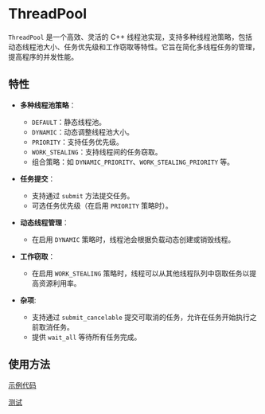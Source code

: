 # ThreadPool

`ThreadPool` 是一个高效、灵活的 C++ 线程池实现，支持多种线程池策略，包括动态线程池大小、任务优先级和工作窃取等特性。它旨在简化多线程任务的管理，提高程序的并发性能。

## 特性

- **多种线程池策略**：
  - `DEFAULT`：静态线程池。
  - `DYNAMIC`：动态调整线程池大小。
  - `PRIORITY`：支持任务优先级。
  - `WORK_STEALING`：支持线程间的任务窃取。
  - 组合策略：如 `DYNAMIC_PRIORITY`、`WORK_STEALING_PRIORITY` 等。

- **任务提交**：
  - 支持通过 `submit` 方法提交任务。
  - 可选任务优先级（在启用 `PRIORITY` 策略时）。

- **动态线程管理**：
  - 在启用 `DYNAMIC` 策略时，线程池会根据负载动态创建或销毁线程。

- **工作窃取**：
  - 在启用 `WORK_STEALING` 策略时，线程可以从其他线程队列中窃取任务以提高资源利用率。

- **杂项**:
  - 支持通过 `submit_cancelable` 提交可取消的任务，允许在任务开始执行之前取消任务。
  - 提供 `wait_all` 等待所有任务完成。

## 使用方法

[示例代码](example/example.cpp) 

[测试](test/thread_pool_tests.cpp)